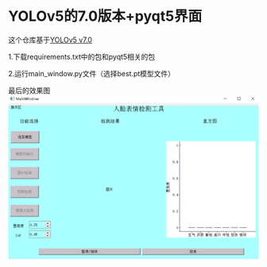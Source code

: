 

# YOLOv5的7.0版本+pyqt5界面

这个仓库基于[YOLOv5 v7.0](https://github.com/ultralytics/yolov5/tree/v7.0)

1.下载requirements.txt中的包和pyqt5相关的包

2.运行main_window.py文件（选择best.pt模型文件）



最后的效果图
![img.png](https://github.com/zhangqian6/yolov5_7.0/blob/main/img.png)

